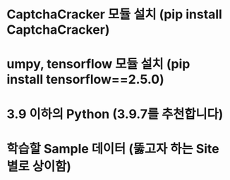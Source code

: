 # CaptchaCracker 모듈 설치 (pip install CaptchaCracker)
# umpy, tensorflow 모듈 설치 (pip install tensorflow==2.5.0)
# 3.9 이하의 Python (3.9.7를 추천합니다)
# 학습할 Sample 데이터 (뚫고자 하는 Site별로 상이함)
